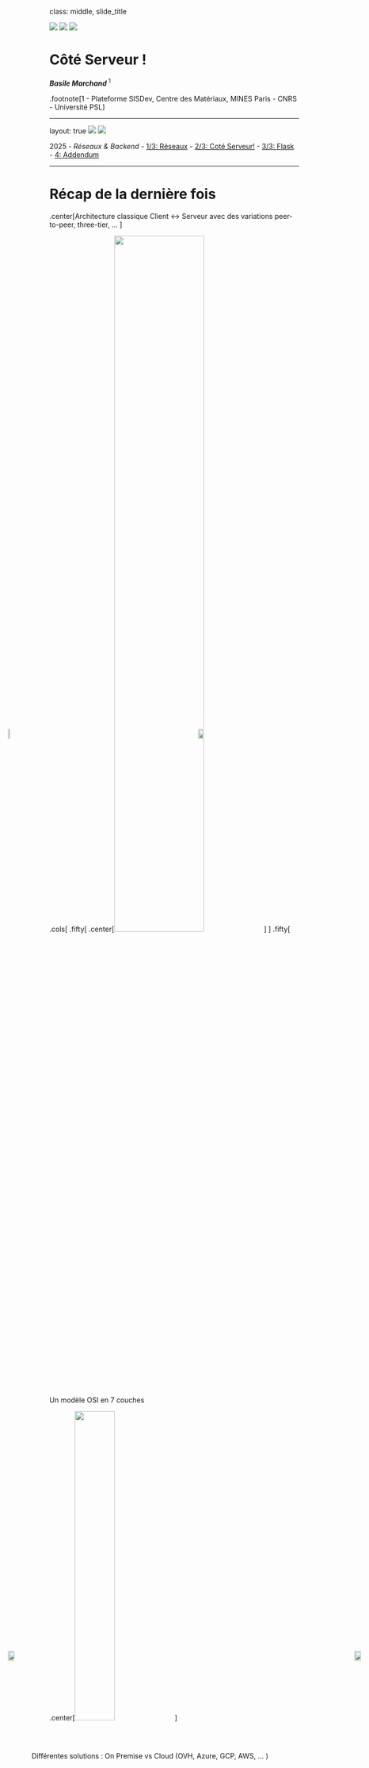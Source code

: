 class: middle, slide_title

<img class="slide_title_mpt" src="media/logos/logo_mines_paris.png">
<img class="slide_title_cnrs" src="media/logos/logo_cnrs.jpg">

<!-- <img class="slide_title_armines" src="media/logos/logo_armines.jpg"> -->
<img class="left_panel" src="media/logos/mines_paris_lampe.png">

# Côté Serveur !

<p> <strong><i>Basile Marchand</i></strong><sup> 1</sup></p>

.footnote[1 - Plateforme SISDev, Centre des Matériaux, MINES Paris - CNRS - Université PSL]

---

layout: true
<img class="slide_header_mpt" src="media/logos/logo_mines_paris.png">
<img class="slide_header_cnrs" src="media/logos/logo_cnrs.jpg">

<!-- <img class="slide_header_armines" src="media/logos/logo_armines.jpg"> -->

<div class="slide_footer">
    <div class="wrap">
        <span>2025 - <i> Réseaux & Backend</i>
        - <a href="slides1.html">1/3: Réseaux</a>
        - <a class="current-slides" href="slides2.html">2/3: Coté Serveur!</a>
        - <a href="slides3.html">3/3: Flask</a>
        - <a href="slides4.html">4: Addendum</a>
    </div>
</div>

---

# Récap de la dernière fois

.center[Architecture classique Client <-> Serveur avec des variations peer-to-peer, three-tier, ... ]

.cols[
.fifty[
.center[<img src="media/osi-model.svg" width="60%">]
]
.fifty[
Un modèle OSI en 7 couches

.center[<img src="media/ip-address.svg" width="40%">]

Un protocole HTTP(S) pour le web

.center[
<img src="media/http-request.svg" width="60%">
]

]
]

---

# Quel est le rôle du serveur ?

.center[
<img src="media/client-server.svg" width="60%">
]

--

.center[🥱 Attendre et attendre et attendre ... 🥱]

--

Et de temps en temps 🥳 il doit traiter une requête !

---

class: center, middle

# Serveur et serveur deux choses différentes

**_Attention_** il y a deux significations à serveur ...

.center[

<iframe src="https://giphy.com/embed/xU9TT471DTGJq" width="480" height="365" frameBorder="0" class="giphy-embed" allowFullScreen></iframe>
]

---

# Serveur et serveur deux choses différentes

## Le serveur hardware

.center[
<img src="https://images.unsplash.com/photo-1558494949-ef010cbdcc31?ixlib=rb-4.0.3&ixid=MnwxMjA3fDB8MHxwaG90by1wYWdlfHx8fGVufDB8fHx8&auto=format&fit=crop&w=1634&q=80" width="50%">
]

.center[C'est la machine **physique ou virtuelle** connectée au réseau qui va recevoir des paquets de données mais en aucun cas ne s'occupera du traitement de ces données]

---

# Serveur et serveur deux choses différentes

## Le serveur hardware : différents types

.center[Serveur physique vs serveur virtuel (VPS) ]

<div style="position: absolute; bottom: 15%; left: 15%">
<img src="media/bare-metal.svg" width="80%">
</div>

--

<div style="position: absolute; bottom: 15%; right: 10%">
<img src="media/vps.svg" width="80%">
</div>

--

<div style="position: absolute; bottom: 10%; left: 20%">
Différentes solutions : On Premise vs Cloud (OVH, Azure, GCP, AWS, ... )
</div>

---

# Serveur et serveur deux choses différentes

## Le serveur "software"

.center[
<img src="media/server-app.svg" width="65%">
]

C'est l'application (au sens logiciel) qui va s'occuper de

.center[**Recevoir**, **Traiter** et **Répondre** aux requètes HTTP (ou autres d'ailleurs)]

Différentes solutions : Nginx (33%), Apache (27%), LiteSpeed (15%), Node.js(4%), IIS (4%), ...

.footnote[Source : [https://w3techs.com/technologies/overview/web_server](https://w3techs.com/technologies/overview/web_server) ]

---

# Héberger plusieurs serveurs HTTP(S) sur un même serveur physique ?

.center[OUI 🎯 il suffit de se partager le port 80 🤝]

.center[<img src="media/virtual-host.svg" width="80%">]

--

.center[Il suffit de configurer au niveau du serveur HTTP des **Virtual Host**]

--

<div style="position: absolute; top: 38%; left:15%">
<img src="media/servername-mines.png" width="40%">
</div>

<div style="position: absolute; top: 38%; left:55%">
<img src="media/servername-cpp.png" width="70%">
</div>

.center[
le "routage" entre les deux sites se fait au niveau du Header `Host:` de la requête HTTP
]
---

# Un mot sur le serverless

.center[Un serveur traditionnel passe son temps à attendre ...

🥱

]

.center[**_Un serverless est un serveur qui n'attend pas_**]

Le principe est de découper le traitement en petites **tâches indépendantes** (fonctions) qui seront exécutées **à la demande**

.cols[
.fifty[

## Avantages

- Pas de gestion de serveur
- Pas de coût fixe
- Évolutif

]
.fifty[

## Inconvénients/Difficultés

- Temps de démarrage
- Coût à l'usage
- Difficulté de débogage
- Stateless

]
]

Coût plus faible pour les fournisseurs car ils peuvent optimiser l'utilisation des ressources

---

# Tous les serveurs font la même chose ?

**Deux applications**

.center[Sites statiques vs dynamiques]

.cols[
.fifty[

<iframe src="https://cpp.bmarchand.fr/controlSection.html" width="100%" height="400px" frameBorder="0"></iframe>

    ]

.fifty[

<iframe width="100%" height="400px" src="https://xkcd.com"></iframe>

    ]

]

---

# Site statique

.center[Le serveur http ne fait qu'une seule et unique chose
<br><br>
**_lire des fichiers_** html, png, jpg, pdf, .... et **_envoyer le contenu au client_**
]

<br><br>

.center[
<a href="http://cpp.bmarchand.fr" target="_blank"> <img src="media/site-static.svg" width="90%"></a>
]

---

# Site dynamique

.center[Le serveur http va devoir travailler **avec d'autres services** <br>afin de produire le résultat final pouvant être envoyé au client]

.center[
<a href="http://bmarchand.fr/research/activities" target="_blank">
<img src="media/dynamic-site1.svg" width="50%">
</a>
]

--

.center[
<a href="https://rep.mines-paristech.fr" target="_blank">
<img src="media/cerebro.png" width="50%">
</a>
]

---

# Solutions d'hébergement gratuit

.cols[
.fifty[

## Sites statiques

- GitHub Pages (nous y sommes !)
- readthedocs.io (les cours de S1)
- GitLab Pages
- Netlify
- Vercel
- Surge 
- ...

]
.fifty[

## Sites dynamiques

- ~~Heroku~~
- Glitch
- Repl.it
- PythonAnywhere
- Vercel (serverless)
- ...

]

]

.center[Plein d'offres sur le marché, à vous de choisir celle qui vous convient le mieux]

Attention en revanche :

.center[**_Gratuit_** ne veut pas dire **_sans limite_**]

---

# Le serveur web : un besoin de perf 🚀

.cols.bottom[

.sixty[
  <img src="media/performance.svg" width="700px">
]

.fourty[
  Comment faire pour que tout le monde

  ait une réponse en un temps raisonnable ?

  ⏳️
]

]

---

# Solutions techniques

.center[<img src="media/concurrency.svg" width="70%">]

.center[Utilisation du parallélisme de tâches processus/thread et/ou programmation asynchrone]

---

# Et au fait il répond quoi le serveur à GET ?

.cols[
.fifty[
.center[<img src="media/http-request.svg" width="100%">]
]
.fifty[
.center[<img src="media/response-format.svg" width="100%">]
]
]

<br><br>
Possible de voir les requêtes et réponses dans votre navigateur via
`Outils de développement > Network`

--

<div style="position: absolute; top: 38%; left:15%">
<img src="media/chrome-request-headers.png" width="40%">
</div>

<div style="position: absolute; top: 38%; left:55%">
<img src="media/chrome-response-headers.png" width="70%">
</div>

---

# Faisons un serveur http de base

```sh
# dans votre terminal:
# on va dans le repo du cours
cd /bla-bla-bla/backend

# pour lancer le serveur
python -m http.server
# ... à ce stade le terminal est bloqué
# pour tuer le serveur tapez "Control-C"
```

puis ouvrez dans votre navigateur `http://localhost:8000/index.html` (*)

--

.cols[

.fourty.small[
  On peut aussi écrire le serveur "à la main" en Python 🐍

  📢 ⚠️ On regarde le fichier `server1_static.py`

  ```bash
  $ cat python/http/server1_static.py
  ```
]

.sixty.small[

  ```python
  from http.server import HTTPServer, SimpleHTTPRequestHandler

  handler = SimpleHTTPRequestHandler

  print("Open this in your browser:\nhttp://localhost:9000/index.html")

  httpd = HTTPServer(('', 9000),  handler)
  httpd.serve_forever()
  ```

]

]

.footnote.small[
  (*) vous pouvez aussi le faire avec votre adresse IP - [on en a parlé ici](slides1.html#my-ip-address)
 ]

<!-- [http://bit.ly/3EeuLLo](http://bit.ly/3EeuLLo)

<img src="media/qrcode/http_server.png" width="20%"> -->

---

# Traitement des requêtes

Le fonctionnement interne d'un serveur HTTP est assez simple

1. **Écouter** sur un port (80 par défaut)
2. **Accepter** une connexion
3. **Lire** la requête
4. **Traiter** la requête
5. **Envoyer** la réponse
6. **Fermer** la connexion

Le point important est la transition entre les étapes 3 et 4 qui est le coeur du serveur HTTP  
car il définit la manière dont le serveur va traiter la requête.

---

# Exemples fait à la main

📢 ⚠️ dans le dossier `python/http`, on regarde les fichiers:

- `server2_static_byhand.py`
  - en gros, mêmes fonctions: sait répondre à GET pour les fichiers statiques
  - mais écrit "à la pogne"
    <br><br>
- `server3_post_stateful.py`
  - le serveur est STATEFUL (il se souvient de l'état) - voir la variable `STATE`  
    (NB: dans la vraie vie bien sûr, l'état sera stocké dans une database SQL - ou autre)
  - le POST: les affectations var=value sont mémorisées
  - le GET: quel que soit le PATH, affiche en html le contenu des variables connues dans `STATE` (et autres détails)
    <br><br>
- `server4_template.py`
  - mêmes fonctionnalités mais avec un template JINJA2

tout cela est un peu fastidieux, c'est pourquoi on utilise des frameworks (-> slides suivants)  
mais c'est bien de comprendre comment ça marche  
à retenir tout de même: cette histoire de templates; on en reparlera

<!-- pour info, était aussi dispo sur replit ici:
[http://bit.ly/3EeuLLo](http://bit.ly/3EeuLLo)
<img src="media/qrcode/http_server.png" width="20%"> -->

---

# of course il existe des frameworks pour ça&nbsp;!

---

# Les frameworks

Réponse à un besoin mais lequel ?

.center[***Cadre de développement simplifié***]

En gros un guide <strike> spirituel </strike>, permettant de développer simplement des applications spécifiques.

.center[

<iframe src="https://giphy.com/embed/MZW5o8f5RaH0Q" width="480" height="197" frameBorder="0" class="giphy-embed" allowFullScreen></iframe>

]

---

# Framework vs Librairie

.center[Frameworks, Librairies, même chose ? <br> ]

--

.cols[
.fifty[
.center[<b> Librairies </b>]

Ensemble de programmes effectuant des opérations spécifiques, que vous allez utiliser de manière ponctuelle au sein de vos programmes en suivant votre propre logique.

Par exemple `NumPy` en Python 🐍 est une librairie

.center[
<img src="media/code-with-library.svg" height="200px">
]

]
.vertbar[]
.fifty[
.center[<b> Framework </b>]

Cadre de développement dans lequel le développeur vient s'inscrire, i.e. développer des fonctionnalités/comportements. Là ce n'est plus le développeur qui fixe sa logique mais le framework.
 
Un code à trou 🕳️ en quelque sorte

.center[
<img src="media/code-with-framework.svg" height="200px">
]

]
]

---

# Frontend, backend

.center[⚠️ Framework web un terme très, trop, générique ⚠️]

.cols[
.fifty[

.center[Framework frontend]

.center[

  <img src="media/framework_frontend.png" width=50%>
]

Focalisé sur le développement d'application côté client

]
.vertbar[]
.fifty[

.center[Framework backend]

.center[

  <img src="media/framework_backend.png" width=100%>
]

Focalisé sur le développement côté serveur

]
]

---

# frameworks backend: les grands principes

.center[
<img src="media/framework-routes.svg" width=70%>
]

A cela un framework complet ajoute des fonctionnalités de :
.center[`Web Template`, `Sécurité`, `Accès à des bases de données`]

---

# Framework Flask

Micro-framework Python 🐍 développé depuis 2010.
<br><br>
.center[
<img src="media/logos/logo-flask.svg" width=30% />
]
<br><br>
🚧 Micro-framework ne veut pas dire "pas utilisable sur des gros projets"  ⚠️
<br><br>
.center[
Pinterest, Airbnb, Trivago, ...
]
<br><br>
Micro-framework car noyau très léger et minimaliste, mais pouvant être enrichi avec des extensions.

---

# Le setup de base

## Installation

```bash
pip install flask
```

--

## Minimal working example

```python
from flask import Flask
app = Flask(__name__)

@app.route('/')
def hello_world():
    return 'Hello, World!'

if __name__ == '__main__':
    app.run()
```

.center[
Une fois lancé -> [http://localhost:5000](http://localhost:5000)
]

.center[? C'est quoi .clignote[`@app.route('/')`] ?]

---

# Les routes

`@app.route` est un décorateur qui permet d'associer une fonction à une URL et un type de requête HTTP.

Dans sa version complète on peut écrire :

```python
@app.route('/hello', methods=['GET', 'POST'])
def hello():
  if request.method == 'POST':
    ## traitement
  elif request.method == 'GET':
    ## traitement
  else:
    return "Méthode non autorisée", 405
```

---

class: center, middle

# On a fini ...

<br><br>

--

# ... ou pas en fait

.center[<iframe src="https://giphy.com/embed/3ohs7XbAurbpO5jIBy" width="480" height="267" frameBorder="0" class="giphy-embed" allowFullScreen></iframe>]

---

# Petite pause mise en pratique

**Objectif** : Mettre en place une API permettant d'accéder au contenu de fichier CSV

Vous avez <https://github.com/ue22-p24/backend-apitester-frontend> un frontend tout fait !

Et vous avez <https://github.com/ue22-p24/backend-apitester-skeleton> un backend à compléter

L'api du backend doit **impérativement** respecter les routes documentées dans le README.

.footnote.small[
  **astuce**:  
  pour copier le contenu de ces dépôts sur votre machine, plutôt que d'utiliser `git clone`, vous pouvez utiliser ceci
  ```bash
  # si nécessaire (npx command not found)
  # conda install -c conda-forge nodejs
  # download le repo dans le dossier 'frontend'
  npx degit git@github.com:ue22-p24/backend-apitester-frontend.git frontend
  # pareil pour le backend
  npx degit git@github.com:ue22-p24/backend-apitester-skeleton.git backend
  ```
  qui a l'avantage de ne pas recréer un dépôt git dans le dossier créé; surtout si vous vous placez dans un dépôt déjà existant genre `backend-homework`  
  (mais ne vous empeche pas de `git add` le résultat immédiatement)
]

---

# Quelques trucs utiles (1)

## *auto-reload*

- on peut lancer l'application avec `python app.py`; ça marche...  
-  **MAIS** il faut relancer le tout à chaque modification (très sous-optimal)
-  du coup il vaut mieux activer le mode debug en lançant
  ```bash
  flask [--app mon_fichier] run --debug
  ```
  qui permet d'avoir un serveur de développement qui se relance tout seul à chaque modification du code,
  et présente en outre un avantage supplémentaire: les erreurs s'affichent dans le browser plutôt que dans le terminal  
  (notez que c'est néfaste en production, car ça peut donner des informations sensibles sur le code)

.footnote.small[
  et pareil pour le frontend d'ailleurs; si vous avez l'intention d'y toucher, il est préférable de le lancer avec `vite`, comme ça il se relance tout seul à chaque modification
]

---

# Quelques trucs utiles (2)

## les routes en Flask

- une route peut prendre un paramètre, éventuellement typé
  .cols[
  .fifty[
      ```pythona
  @app.route('/hello/<name>')
      def hello(name):
          return f'Hello, {name}!'
      ```
  ]
  .fifty[
```python
  @app.route('/hello/<int:id>')
      def hello(id):
          return f'Hello, {id**2}!'
```
  ]
  ]

- pour raccourcir le code, une route peut retourner des types variés, qui sont traités comme ceci :

  - `str` : renvoie le texte tel quel, avec un code 200
  - `tuple` : renvoie le premier élément comme texte, le deuxième comme code HTTP
  - `dict` or `list` : renvoie un JSON, avec un code 200
  -  **attention** toutefois avec les **itérateurs** car Flask les traite comme des réponses **en streaming**  
       ce qui nécessite un traitement différent dans le frontend, du coup dans
       cet exo ça ne marchera pas si une de vos routes renvoye un itérateur
  - liste non exhaustive...

---

# Quelques trucs utiles (3)

## *httpie*

- c'est pratique d'avoir un vrai frontend en html/css/js
- MAIS pour développer il peut être utile de tester AUSSI les routes en ligne de commande dans le terminal
- pour cela **on peut utiliser `httpie`** (ou `curl` mais c'est moins lisible)
- qui s'installe avec

  ```bash
  pip install httpie
  ```

- et qui s'utilise comme ceci

  ```bash
  # un GET
  http GET http://localhost:5000/hello
  # ou en abrégé
  http :5000/hello
  # un POST
  http POST http://localhost:5000/hello var=value
  # d'ailleurs avec une affectation de ce type le POST est automatique
  # ce qui fait que la commande suivante est équivalente
  http :5000/hello var=value
  ```

- et comme toujours, voir la doc pour plus de détails...

---

# Quelques trucs utiles (4)

## MacOS & AirPlay

- sur MacOS il y a potentiellement déjà un service qui tourne sur le port 5000
- si vous voyez ceci:

  ```bash
  $ http http://localhost:5000
  HTTP/1.1 403 Forbidden
  Content-Length: 0
  Server: AirTunes/845.5.1
  ...
  ```

  c'est que vous avez un service AirPlay qui tourne sur ce port  
  dans ce cas utilisez un autre port avec

  ```bash
  flask run --port 5001
  ```

---

# Un petit point sécurité 🔒

Quelle différence entre

.center[HTTP et HTTP**S**  
❓]

--

.center[Oui oui c'est le **S** de **S**ecure 😓]

Grosso modo :

.center[
Enrobage du protocôle HTTP dans une couche de chiffrement <br><br>
pour garantir la sécurité de l'utilisateur
]

.center[<img src="media/https.jpg" width="35%">]

---

# HTTP un truc pas safe ?

.cols[
.fifty[
***Alors oui le HTTP de base n'est pas sécurisé***
]
.fifty[
.center[

<iframe src="https://giphy.com/embed/1FMaabePDEfgk" width="200" height="200" frameBorder="0" class="giphy-embed" allowFullScreen></iframe>
]
]
]

--

.cols[
.fifty[
.center[

<iframe src="https://giphy.com/embed/dZA4cLPCvSs1s5aCm7" width="480" height="270" frameBorder="0" class="giphy-embed" allowFullScreen></iframe>
]
  ]
  .fifty[
    ***Mais ce n'est pas très grave dans pleins de cas***
]
]

---

# Le risque du HTTP

<br>

.cols[
.fifty[
<img src="media/http-not-safe.svg" width="100%">
]
.fifty[

<img src="media/https-safe.svg" width="100%">

]
]

.center[Le principe est donc de renfermer la requête HTTP et les informations qu'elle contient <br><br> dans un message crypté]

---

# Principes de chiffrement

En pratique le chiffrement fonctionne avec un système clé publique/clé privée

.center[
<img src="media/timeline-tls.excalidraw.svg" height="480px">
]

---

# Autorité de certification (CA)

.center[**Tiers de confiance** <br>qui va générer les certificats permettant le chiffrement et l'authentification de l'identité des correspondants]

<br>
Possible de générer ses propres certificat soi-même mais ils ne sont pas considérés comme valides par les clients standard (sachant que les navigateurs web ont une liste de CA de confiance)

<br>
Les logiciels open-source utilisent majoritairement la librairie ***OpenSSL*** <img src="media/logos/openssl.svg" width="20%">

<br>
Pour générer des certificats gratuitement il existe l'initiative **Let's Encrypt** <img src="media/logos/lets-encrypt.svg" width="30%">

.footnote.small[
  en pratique, un certificat est valide pour une durée finie, de l'ordre de 1 an, il faut donc le renouveler régulièrement
]
---

class: center, middle

# Et maintenant c'est fini ?

.center[<iframe src="https://giphy.com/embed/I1nwVpCaB4k36" width="400" height="400" frameBorder="0" class="giphy-embed" allowFullScreen></iframe>]

---

# Les cookies 🍪

Faisons une pause goûter 🤤

.center[

<iframe src="https://giphy.com/embed/3o6MbitgftpbGFP3B6" width="480" height="362" frameBorder="0" class="giphy-embed" allowFullScreen></iframe>
]

.center[
Ça fait partie de ces petites choses ***cachées*** dans les headers HTTP
]

---

# Concrètement c'est quoi ?

 .center[Un 🍪 HTTP c'est une donnée qu’un serveur envoie à un client]

.cols[
.fifty[
<img src="media/cookie1.svg" width="100%">
]
.fifty[
<img src="media/cookie2.svg" width="100%">
]
]

.center[stockée sur le client (dans le navigateur) <br> et **renvoyée** au serveur à chaque nouvelle requête]

.center[ <img src="media/cookie3.svg" width="40%">]

---

# Quel intérêt ?

Les cookies sont là pour enrichir le HTTP.

***Le problème***

.center[HTTP = protocole sans état]

En gros impossible pour un serveur HTTP de savoir si deux requêtes viennent d'un même client ou pas 😵‍💫

.center[Comment rester authentifié alors ?]

**_La solution_**

.center[Les cookies 🍪 parce que ça laisse des miettes]

Concrètement on va pouvoir stocker :

.center[Un session ID, des préférences utilisateur (light/dark theme, langue, ...)]

---

# Mettre des cookies

Rien de plus simple, dans l'en-tête de la réponse serveur il suffit d'ajouter
<br>
.center[
`Set-Cookie: <name>=<value>; <attributs...>`
]

Attributs de Cookie

- `Expires` : durée de vie (date/heure)
- `Max-Age` : durée de vie (seconde)
- `Domain` : noms de domaine pour lesquels le cookie est renvoyé
- `Path` : chemin particulier pour lesquels le cookie est renvoyé
- `Secure` : si défini, on n'envoie le cookie que sur https, et pas http
- `HttpOnly` : si défini, on ne peut pas accéder au cookie via JavaScript
- `SameSite` : définit si on envoie le cookie dans les *cross-site requests*

Par exemple, allez sur <https://www.mat.minesparis.psl.eu> et trouvez le cookie `PHPSESSID`

.cols[

.fourty.small[
  plus de détails ici sur MDN, notamment
  - [en termes de durée de vie, au sujet de `Expires` et `Max-Age`](https://developer.mozilla.org/en-US/docs/Web/HTTP/Guides/Cookies#removal_defining_the_lifetime_of_a_cookie)
  - [en termes de *scope* au sujet de `Domain` et `Path`](https://developer.mozilla.org/en-US/docs/Web/HTTP/Guides/Cookies#define_where_cookies_are_sent)
  - [en termes de sécurité, au sujet de `HttpOnly` et `Secure`](https://developer.mozilla.org/en-US/docs/Web/HTTP/Guides/Cookies#security)
]

.sixty.small[
  <br>Enfin [`SameSite`](https://developer.mozilla.org/en-US/docs/Web/HTTP/Guides/Cookies#controlling_third-party_cookies_with_samesite), un sujet assez épineux, celui des [*third-party cookies*](https://developer.mozilla.org/en-US/docs/Web/Privacy/Guides/Third-party_cookies); de quoi s'agit-il ?

  Vous allez sur `https://the-shop.com` qui vous met un cookie
  <br>
  un peu plus tard vous consultez `https://other-site.com` 
  <br>qui fait une requête **indirecte**  (e.g. un `fetch()` ou une `<img>`)
  vers `https://the-shop.com`
  <br>
  doit-on envoyer le premier cookie ?
]
]

---

# Quelques règles à suivre

.center[<img src="media/logos/cnil.svg" width="30%">]

.center[<https://www.cnil.fr/fr/cookies-et-autres-traceurs/regles/cookies>]

- Internautes doivent être informés et donner leur consentement avant le dépôt de certains cookies
  - ❌ Traçage publicitaire / réseaux sociaux
  - ✔️ Cookie pour dire qu'on refuse les cookies [exemple](https://cpp.bmarchand.fr), panier d'achat, authentification, ...
- Recueillir le consentement
  - Bouton refusé aussi visible que celui accepté
  - Possibilité de choisir les cookies
  - Facilité de retrait du consentement

.footnote.small[voir aussi les RGPD:
<https://www.economie.gouv.fr/entreprises/reglement-general-protection-donnees-rgpd>
]

---

# Rajoutons un Cookie dans notre serveur

.center[
le dossier `python/http-cookie` du cours
<br>ou<br>
[http://bit.ly/410qbdD](http://bit.ly/410qbdD)
<br>ou<br>
<img src="media/qrcode/cookie.png" width="20%">
]

.footnote.small[
  faites tourner ce code sur votre ordi et cherchez les cookies dans les headers  
  si vous joignez le serveur sur `localhost`, vous allez peut-être en voir plein..
  comment se fait-il d'après vous ?

  <details><summary>réponse</summary>

  le cookie est - en gros - <b>attaché à un hostname</b>; donc tous les cookies qui auront été mis par un serveur que vous avez déjà joint via <code>localhost</code>, même qui n'ont rien à voir avec celui-ci, seront remis dans la requête par le browser

  </details>

  enfin sur Chrome, vous pouvez aussi inspecter les cookies dans le navigateur via `DevTools > Application > Cookies`
]
---

# HTTP + 🍪 suffisant pour tout faire ?

.center[
<br><br>

<iframe src="https://giphy.com/embed/XymaJlgorUL8vOfF88" width="480" height="400" frameBorder="0" class="giphy-embed" allowFullScreen></iframe>
]

---

# Mais pourquoi ?

.cols[

.twenty[
<img src="media/timeline-http.svg" width="100%">
]

.eighty[

    <br><br>

Fonctionnement de HTTP très rigide: orienté **question/réponse**
<br>
**Impossible** pour le serveur d'être **à l'origine** de l'échange : assez limitant en fait 😮‍💨
<br><br>
oblige Patrick à tout le temps demander s'il y a du nouveau pour lui...

.cols[
.fifty[
<img src="media/limitation1.svg" width="100%">
]
.fifty[
<img src="media/limitation2.svg" width="100%">
]
]

]

]

---

# Websocket

.center[En 2011, révolution: arrivée de Websocket 🤯]

.cols[
.sixty[
<br><br>
.center[connexion **bidirectionnelle** entre un client et le serveur
<br><br>on parle de connexion *full-duplex*
<br><br>permet au serveur de ***pousser*** des informations vers le client sans que ce dernier n'ait rien demandé 😲
]
son petit nom: `ws` (ou `wss` pour le sécurisé)
]
.fourty[
.center[<img src="media/timeline-ws.svg" width="70%">]
]
]

---

# Comment ça marche

Très simplement en fait !

.center[Première étape on établit une connexion vers un serveur WebSocket <br> via <br>
`ws://mon-super-server.com` ou `wss://mon-super-server.com`
]

.center[Une fois la connexion établie <br><br>On doit simplement se mettre en état d'écoute à des évènements particuliers]

Quatre types d'évènements

.center[`onopen` 📖, `onclose` 📕, `onerror` 🚨, `onmessage` 📥]

Et à chaque évènement on va venir associer une action

---

# Par exemple&nbsp;:

Voyez dans le dossier `python/websockets`:

.cols[
.fifty[

le protocole "ping-pong" (en fait "ping-gnip"):

- `ws-server.py` : un serveur WebSocket en Python
- `ws-client.py` : un client WebSocket en Python
- `ws-client.js` : un client WebSocket en JavaScript

ça marche mais ça n'a pas grand intérêt  
disons que ça a le mérite de montrer comment ça fonctionne
]

.fifty[
le protocole "countdown", même logique:

- `python ws-server2.py` pour le serveur
- `python ws-client2.py 3` va durer 3 secondes
- `node ws-client2.js 3` pareil mais en JS

cette fois c'est plus intéressant, le client **envoie au serveur un nombre de
secondes**, et le serveur répond en décomptant jusqu'à 0 ] ]


.footnote[
⚠️ Vous voyez apparaître le mot clé `await` que vous ne connaissez pas en Python 🐍

C'est lié à la programmation asynchrone. Pour plus de détails je vous encourage à faire un tour sur le Mooc

.center[*Python : des fondamentaux aux concepts avancés du langage*]
]

---

# En pratique

## Une messagerie instantanée !

.center[[http://bit.ly/3xu599H](http://bit.ly/3xu599H)]

.center[
<img src="media/qrcode/tornado.png" width="20%">
]

---

# In the next episode

.cols[
.fifty[
.center[<iframe src="https://giphy.com/embed/xTiTnBdvZgewvjTBAs" width="400" height="400" frameBorder="0" class="giphy-embed" allowFullScreen></iframe>]
]
.fifty[
.center[<iframe src="https://giphy.com/embed/RbSmVaVGptW03Wjw3a" width="480" height="400" frameBorder="0" class="giphy-embed" allowFullScreen></iframe>]
]
]

.center[Un tour d'horizon du **Framework `Flask`** <br>
qui va vous simplifier la vie pour tous les développements Web]
